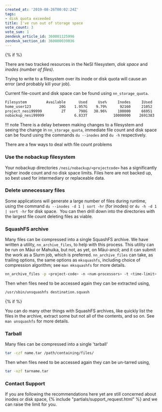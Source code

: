 ```yaml
---
created_at: '2019-08-26T00:02:24Z'
tags:
- disk quota exceeded
title: I've run out of storage space
vote_count: 3
vote_sum: 1
zendesk_article_id: 360001125996
zendesk_section_id: 360000039036
---
```


{% if %}

There are two tracked resources in the NeSI filesystem, *disk space* and
*inodes (number of files)*.

Trying to write to a filesystem over its inode or disk quota will cause
an error (and probably kill your job).

Current file-count and disk space can be found using `nn_storage_quota`.

```sh
Filesystem         Available      Used     Use%     Inodes     IUsed     IUse%
home_user123             20G    1.957G    9.79%      92160     21052    22.84%
project_nesi99999         2T      798G   38.96%     100000     66951    66.95%
nobackup_nesi99999              6.833T            10000000    2691383   26.91%
```

!!! note
     There is a delay between making changes to a filesystem and seeing the
     change in `nn_storage_quota`, immediate file count and disk space can
     be found using the commands `du --inodes` and `du -h` respectively.

There are a few ways to deal with file count problems

### Use the nobackup filesystem

Your nobackup directories `/nesi/nobackup/<projectcode>` has a significantly higher inode count and no disk space limits.
Files here are not backed up, so best used for intermediary or replaceable data.

### Delete unnecessary files

Some applications will generate a large number of files during
runtime, using the command `du --inodes -d 1 | sort -hr` (for
inodes) or `du -h -d 1 | sort -hr` for disk space.  You can then
drill down into the directories with the largest file count deleting
files as viable.

### SquashFS archive

Many files can be compressed into a single SquashFS archive. We have
written a utility, `nn_archive_files`, to help with this process.
This utility can be run on Māui or Mahuika, but not, as yet, on
Māui-ancil; and it can submit the work as a Slurm job, which is
preferred. `nn_archive_files` can take, as trailing options, the
same options as `mksquashfs`, including choice of compression
algorithm; see `man mksquashfs` for more details.  

```sh
nn_archive_files -p <project-code> -n <num-processors> -t <time-limit> --verify -- /path/containing/files /path2/containing/files destination.squash
```

Then when files need to be accessed again they can be extracted
using,

```sh
/usr/sbin/unsquashfs destination.squash
```
{% if %}

You can do many other things with SquashFS archives, like quickly
list the files in the archive, extract some but not all of the
contents, and so on. See `man unsquashfs` for more details.

### Tarball

Many files can be compressed into a single 'tarball'

```sh
tar -czf name.tar /path/containing/files/
```

Then when files need to be accessed again they can be un-tarred
using,

```sh
tar -xzf tarname.tar
```

### Contact Support

If you are following the recommendations here yet are still concerned about inodes or disk space, {% include "partials/support_request.html" %} and we can raise the limit for you.
